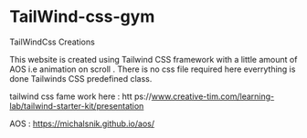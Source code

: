 # TailWind-css-gym
TailWindCss Creations

This website is created using Tailwind CSS framework with a little amount of AOS i.e animation on scroll . There is no css file required here everrything is done 
Tailwinds CSS predefined class.


tailwind css fame work here : htt ps://www.creative-tim.com/learning-lab/tailwind-starter-kit/presentation

AOS : https://michalsnik.github.io/aos/

 
